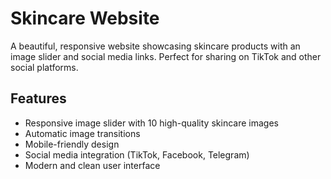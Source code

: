 # Skincare Website

A beautiful, responsive website showcasing skincare products with an image slider and social media links. Perfect for sharing on TikTok and other social platforms.

## Features
- Responsive image slider with 10 high-quality skincare images
- Automatic image transitions
- Mobile-friendly design
- Social media integration (TikTok, Facebook, Telegram)
- Modern and clean user interface
